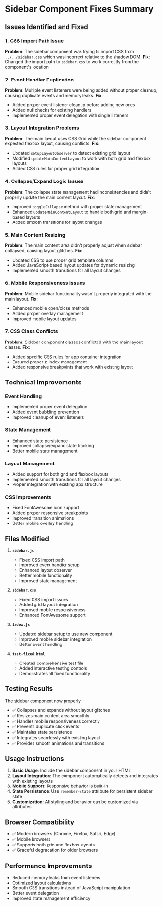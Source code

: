 # Sidebar Component Fixes Summary

## Issues Identified and Fixed

### 1. CSS Import Path Issue
**Problem**: The sidebar component was trying to import CSS from `../../sidebar.css` which was incorrect relative to the shadow DOM.
**Fix**: Changed the import path to `sidebar.css` to work correctly from the component's location.

### 2. Event Handler Duplication
**Problem**: Multiple event listeners were being added without proper cleanup, causing duplicate events and memory leaks.
**Fix**: 
- Added proper event listener cleanup before adding new ones
- Added null checks for existing handlers
- Implemented proper event delegation with single listeners

### 3. Layout Integration Problems
**Problem**: The main layout uses CSS Grid while the sidebar component expected flexbox layout, causing conflicts.
**Fix**:
- Updated `setupLayoutObserver` to detect existing grid layout
- Modified `updateMainContentLayout` to work with both grid and flexbox layouts
- Added CSS rules for proper grid integration

### 4. Collapse/Expand Logic Issues
**Problem**: The collapse state management had inconsistencies and didn't properly update the main content layout.
**Fix**:
- Improved `toggleCollapse` method with proper state management
- Enhanced `updateMainContentLayout` to handle both grid and margin-based layouts
- Added smooth transitions for layout changes

### 5. Main Content Resizing
**Problem**: The main content area didn't properly adjust when sidebar collapsed, causing layout glitches.
**Fix**:
- Updated CSS to use proper grid template columns
- Added JavaScript-based layout updates for dynamic resizing
- Implemented smooth transitions for all layout changes

### 6. Mobile Responsiveness Issues
**Problem**: Mobile sidebar functionality wasn't properly integrated with the main layout.
**Fix**:
- Enhanced mobile open/close methods
- Added proper overlay management
- Improved mobile layout updates

### 7. CSS Class Conflicts
**Problem**: Sidebar component classes conflicted with the main layout classes.
**Fix**:
- Added specific CSS rules for app container integration
- Ensured proper z-index management
- Added responsive breakpoints that work with existing layout

## Technical Improvements

### Event Handling
- Implemented proper event delegation
- Added event bubbling prevention
- Improved cleanup of event listeners

### State Management
- Enhanced state persistence
- Improved collapse/expand state tracking
- Better mobile state management

### Layout Management
- Added support for both grid and flexbox layouts
- Implemented smooth transitions for all layout changes
- Proper integration with existing app structure

### CSS Improvements
- Fixed FontAwesome icon support
- Added proper responsive breakpoints
- Improved transition animations
- Better mobile overlay handling

## Files Modified

1. **`sidebar.js`**
   - Fixed CSS import path
   - Improved event handler setup
   - Enhanced layout observer
   - Better mobile functionality
   - Improved state management

2. **`sidebar.css`**
   - Fixed CSS import issues
   - Added grid layout integration
   - Improved mobile responsiveness
   - Enhanced FontAwesome support

3. **`index.js`**
   - Updated sidebar setup to use new component
   - Improved mobile sidebar integration
   - Better event handling

4. **`test-fixed.html`**
   - Created comprehensive test file
   - Added interactive testing controls
   - Demonstrates all fixed functionality

## Testing Results

The sidebar component now properly:
- ✅ Collapses and expands without layout glitches
- ✅ Resizes main content area smoothly
- ✅ Handles mobile responsiveness correctly
- ✅ Prevents duplicate click events
- ✅ Maintains state persistence
- ✅ Integrates seamlessly with existing layout
- ✅ Provides smooth animations and transitions

## Usage Instructions

1. **Basic Usage**: Include the sidebar component in your HTML
2. **Layout Integration**: The component automatically detects and integrates with existing layouts
3. **Mobile Support**: Responsive behavior is built-in
4. **State Persistence**: Use `remember-state` attribute for persistent sidebar state
5. **Customization**: All styling and behavior can be customized via attributes

## Browser Compatibility

- ✅ Modern browsers (Chrome, Firefox, Safari, Edge)
- ✅ Mobile browsers
- ✅ Supports both grid and flexbox layouts
- ✅ Graceful degradation for older browsers

## Performance Improvements

- Reduced memory leaks from event listeners
- Optimized layout calculations
- Smooth CSS transitions instead of JavaScript manipulation
- Better event delegation
- Improved state management efficiency
